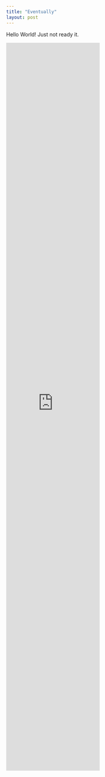 ```yaml
---
title: "Eventually"
layout: post
---
```

 
 Hello World! Just not ready it. 

<div style="width:100%;height:100%;padding-bottom:56%;position:relative;"><iframe src="https://giphy.com/embed/vN3fMMSAmVwoo" width="50%" height="50%" style="position:center" frameBorder="0" class="giphy-embed"></iframe></div>

